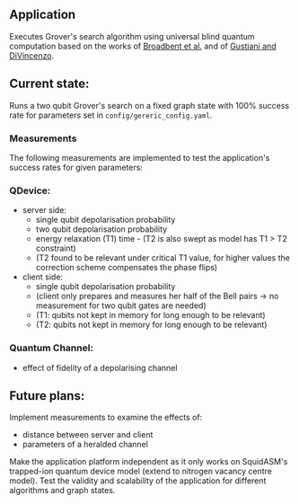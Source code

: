 ## Application
Executes Grover's search algorithm using universal blind quantum computation based on the works of [Broadbent et al.][1] and of [Gustiani and DiVincenzo][2].

## Current state:
Runs a two qubit Grover's search on a fixed graph state with 100% success rate 
for parameters set in `config/gereric_config.yaml`.

### Measurements
The following measurements are implemented to test the application's success rates for given parameters:
### QDevice:
* server side: 
  * single qubit depolarisation probability
  * two qubit depolarisation probability
  * energy relaxation (T1) time - (T2 is also swept as model has T1 > T2 constraint)
  * (T2 found to be relevant under critical T1 value, for higher values the correction scheme compensates the phase flips)
* client side:
  * single qubit depolarisation probability
  * (client only prepares and measures her half of the Bell pairs -> no measurement for two qubit gates are needed)
  * (T1: qubits not kept in memory for long enough to be relevant)
  * (T2: qubits not kept in memory for long enough to be relevant)

### Quantum Channel:
* effect of fidelity of a depolarising channel


## Future plans:
Implement measurements to examine the effects of:
* distance between server and client
* parameters of a heralded channel

Make the application platform independent as it only works on SquidASM's trapped-ion quantum device model (extend to nitrogen vacancy centre model).
Test the validity and scalability of the application for different algorithms and graph states.

[1]: https://arxiv.org/abs/0807.4154  "Broadbent et al"
[2]: https://journals.aps.org/pra/abstract/10.1103/PhysRevA.104.062422  "Gustiani and DiVincenzo"
